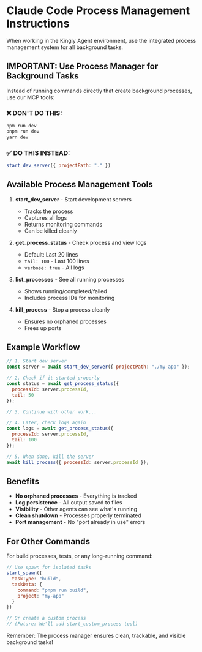 # Claude Code Process Management Instructions

When working in the Kingly Agent environment, use the integrated process management system for all background tasks.

## IMPORTANT: Use Process Manager for Background Tasks

Instead of running commands directly that create background processes, use our MCP tools:

### ❌ DON'T DO THIS:
```bash
npm run dev
pnpm run dev
yarn dev
```

### ✅ DO THIS INSTEAD:
```javascript
start_dev_server({ projectPath: "." })
```

## Available Process Management Tools

1. **start_dev_server** - Start development servers
   - Tracks the process
   - Captures all logs
   - Returns monitoring commands
   - Can be killed cleanly

2. **get_process_status** - Check process and view logs
   - Default: Last 20 lines
   - `tail: 100` - Last 100 lines
   - `verbose: true` - All logs

3. **list_processes** - See all running processes
   - Shows running/completed/failed
   - Includes process IDs for monitoring

4. **kill_process** - Stop a process cleanly
   - Ensures no orphaned processes
   - Frees up ports

## Example Workflow

```javascript
// 1. Start dev server
const server = await start_dev_server({ projectPath: "./my-app" });

// 2. Check if it started properly
const status = await get_process_status({ 
  processId: server.processId, 
  tail: 50 
});

// 3. Continue with other work...

// 4. Later, check logs again
const logs = await get_process_status({ 
  processId: server.processId,
  tail: 100 
});

// 5. When done, kill the server
await kill_process({ processId: server.processId });
```

## Benefits

- **No orphaned processes** - Everything is tracked
- **Log persistence** - All output saved to files
- **Visibility** - Other agents can see what's running
- **Clean shutdown** - Processes properly terminated
- **Port management** - No "port already in use" errors

## For Other Commands

For build processes, tests, or any long-running command:

```javascript
// Use spawn for isolated tasks
start_spawn({
  taskType: "build",
  taskData: {
    command: "pnpm run build",
    project: "my-app"
  }
})

// Or create a custom process
// (Future: We'll add start_custom_process tool)
```

Remember: The process manager ensures clean, trackable, and visible background tasks!